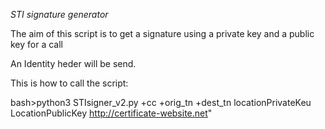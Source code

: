 
*STI signature generator*

The aim of this script is to get a signature using a private key and a public key for a call

An Identity heder will be send.

This is how to call the script:

bash>python3 STIsigner_v2.py +cc +orig_tn +dest_tn locationPrivateKeu LocationPublicKey http://certificate-website.net"
